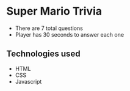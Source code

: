 # Super Mario Trivia

- There are 7 total questions
- Player has 30 seconds to answer each one

## Technologies used

- HTML
- CSS
- Javascript
